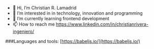 - 👋 Hi, I’m Christian R. Lamadrid
- 👀 I’m interested in in technology, innovation and programming
- 🌱 I’m currently learning frontend development
- 📫 How to reach me https://www.linkedin.com/in/christianrivera-ingeniero/

###Languages and tools:
[https://babeljs.io/](https://babeljs.io/)
  

<!---
christianrivera98/christianrivera98 is a ✨ special ✨ repository because its `README.md` (this file) appears on your GitHub profile.
You can click the Preview link to take a look at your changes.
--->
